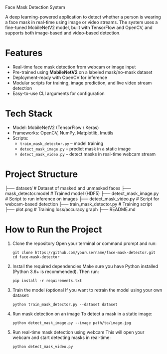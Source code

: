 Face Mask Detection System

A deep learning-powered application to detect whether a person is wearing a face mask in real-time using image or video streams. The system uses a fine-tuned MobileNetV2 model, built with TensorFlow and OpenCV, and supports both image-based and video-based detection.
# Features

- Real-time face mask detection from webcam or image input
- Pre-trained using **MobileNetV2** on a labeled mask/no-mask dataset
- Deployment-ready with OpenCV for inference
- Modular scripts for training, image prediction, and live video stream detection
- Easy-to-use CLI arguments for configuration

# Tech Stack

- Model: MobileNetV2 (TensorFlow / Keras)
- Frameworks: OpenCV, NumPy, Matplotlib, Imutils
- Scripts:
  - `train_mask_detector.py` – model training  
  - `detect_mask_image.py` – predict mask in a static image  
  - `detect_mask_video.py` – detect masks in real-time webcam stream  

# Project Structure

├── dataset/ # Dataset of masked and unmasked faces
├── mask_detector.model # Trained model (HDF5)
├── detect_mask_image.py # Script to run inference on images
├── detect_mask_video.py # Script for webcam-based detection
├── train_mask_detector.py # Training script
├── plot.png # Training loss/accuracy graph
├── README.md


# How to Run the Project

1. Clone the repository
   Open your terminal or command prompt and run:

   ```
   git clone https://github.com/yourusername/face-mask-detector.git
   cd face-mask-detector
   ```

2. Install the required dependencies
   Make sure you have Python installed (Python 3.6+ is recommended). Then run:

   ```
   pip install -r requirements.txt
   ```

3. Train the model (optional
   If you want to retrain the model using your own dataset:

   ```
   python train_mask_detector.py --dataset dataset
   ```

4. Run mask detection on an image
   To detect a mask in a static image:

   ```
   python detect_mask_image.py --image path/to/image.jpg
   ```

5. Run real-time mask detection using webcam
   This will open your webcam and start detecting masks in real-time:

   ```
   python detect_mask_video.py
   ```




